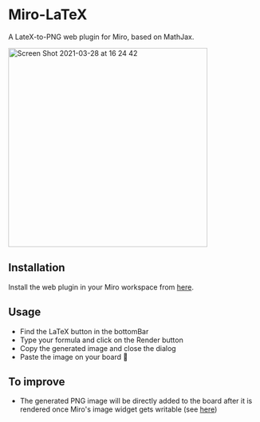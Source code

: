 # Miro-LaTeX
A LateX-to-PNG web plugin for Miro, based on MathJax.

<img width="399" alt="Screen Shot 2021-03-28 at 16 24 42" src="https://user-images.githubusercontent.com/12198372/112745331-7e57db80-8fe2-11eb-89c6-11cd9e611048.png">

## Installation
Install the web plugin in your Miro workspace from [here](https://miro.com/oauth/authorize/?response_type=code&client_id=3074457356457947177&redirect_uri=%2Fconfirm-app-install%2F).

## Usage
- Find the LaTeX button in the bottomBar
- Type your formula and click on the Render button
- Copy the generated image and close the dialog
- Paste the image on your board 🎉

## To improve
- The generated PNG image will be directly added to the board after it is rendered once Miro's image widget gets writable (see [here](https://developers.miro.com/reference#board-widgets))
